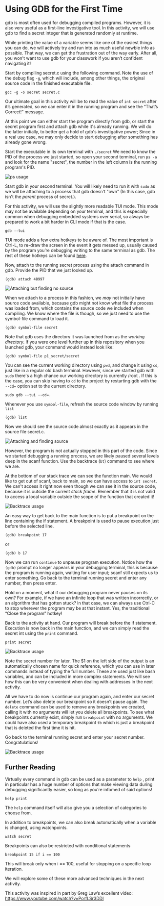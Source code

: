 ﻿
# Using GDB for the First Time

gdb is most often used for debugging compiled programs. However, it is also very useful as a first-line investigative tool. In this activity, we will use gdb to find a secret integer that is generated randomly at runtime.

While printing the value of a variable seems like one of the easiest things you can do, we will actively try and run into as much useful newbie info as possible. That way, we can get the frustration out of the way early. After all, you won't want to use gdb for your classwork if you aren’t confident navigating it!

Start by compiling secret.c using the following command. Note the use of the debug flag `-g`, which will include, among other things, the original source code in the finished executable file.

	gcc -g -o secret secret.c
	
Our ultimate goal in this activity will be to read the value of `int secret` after it’s generated, so we can enter it in the running program and see the “That’s Correct!” message. 

At this point we can either start the program directly from gdb, or start the secret program first and attach gdb while it's already running. We will do the latter initially, to better get a hold of gdb's investigative power; Since in a real use case, we may only decide to start debugging after something has already gone wrong.

Start the executable in its own terminal with `./secret` We need to know the PID of the process we just started, so open your second terminal, run `ps -a` and look for the name "secret", the number in the left column is the running program's PID.

![ps usage](images/ps.png)

Start gdb in your second terminal. You will likely need to run it with `sudo` as we will be attaching to a process that gdb doesn't "own" (In this case, gdb isn't the *parent* process of secret.). 

For this activity, we will use the slightly more readable  TUI mode. This mode may not be available depending on your terminal, and this is especially common when debugging embedded systems over serial, so always be prepared to work a bit harder in CLI mode if that is the case.

	gdb --tui

TUI mode adds a few extra hotkeys to be aware of. The most important is Ctrl-L, to re-draw the screen in the event it gets messed up, usually caused by the program you’re debugging writing to the same terminal as gdb. The rest of these hotkeys can be found [here](https://sourceware.org/gdb/onlinedocs/gdb/TUI-Keys.html).

Now, attach to the running secret process using the attach command in gdb. Provide the PID that we just looked up.

	(gdb) attach 48997

![Attaching but finding no source](images/nosource.png)
	
When we attach to a process in this fashion, we *may* not initially have source code available, because gdb might not know what file the process was loaded from, which contains the source code we included when compiling. We know where the file is though, so we just need to use the symbol-file command to load it.

	(gdb) symbol-file secret
	
Note that gdb uses the directory it was launched from as the *working directory*. If you were one level further up in this repository when you launched gdb, your command would instead look like:

	(gdb) symbol-file p1_secret/secret
	
You can see the current working directory using `pwd`, and change it using `cd`, just like in a regular old bash terminal. However, since we started gdb with `sudo` there's a high chance our working directory is currently /root . If this is the case, you can skip having to `cd` to the project by restarting gdb with the `--cd=` option set to the current directory.

	sudo gdb --tui --cd=.

Whenever you use `symbol-file`, refresh the source code window by running `list`

	(gdb) list

Now we should see the source code almost exactly as it appears in the source file secret.c.

![Attaching and finding source](images/source.png)

However, the program is not actually stopped in this part of the code. Since we started debugging a running process, we are likely paused several levels deep in the scanf function. Use the backtrace (`bt`) command to see where we are.

At the bottom of our stack trace we can see the function main. We would like to get out of scanf, back to main, so we can have access to `int secret`. We can't access it right now even though we can see it in the source code, because it is outside the current *stack frame*. Remember that it is not valid to access a local variable outside the scope of the function that created it!

![Backtrace usage](images/bt.png)

An easy way to get back to the main function is to put a breakpoint on the line containing the if statement. A breakpoint is used to pause execution just before the selected line.

	(gdb) breakpoint 17

or

	(gdb) b 17
	
Now we can run `continue` to unpause program execution. Notice how the `(gdb)` prompt no longer appears in your debugging terminal, this is because the program is running again, waiting for user input; scanf still expects us to enter something. Go back to the terminal running secret and enter any number, then press enter. 

Hold on a moment, what if our debugging program never pauses on its own? For example, if we have an infinite loop that was written incorrectly, or an algorithm that has gotten stuck? In that case, we can always use Ctrl-C to stop wherever the program may be at that instant. Yes, the traditional “Close the program” hotkey!

Back to the activity at hand. Our program will break before the if statement. Execution is now back in the main function, and we can simply read the secret int using the `print` command.

	print secret

![Backtrace usage](images/print.png)

Note the secret number for later. The $1 on the left side of the output is an automatically chosen name for quick reference, which you can use in later commands instead of typing the full number. These are used just like bash variables, and can be included in more complex statements. We will see how this can be very convenient when dealing with addresses in the next activity.

All we have to do now is continue our program again, and enter our secret number. Let’s also delete our breakpoint so it doesn’t pause again. The `delete` command can be used to remove any breakpoints we created, calling it with no arguments will let you delete all breakpoints. To see what breakpoints currently exist, simply run `breakpoint` with no arguments. We could have also used a temporary breakpoint `tb`  which is just a breakpoint that is deleted the first time it is hit.

Go back to the terminal running secret and enter your secret number. Congratulations!

![Backtrace usage](images/finish.png)

## Further Reading

Virtually every command in gdb can be used as a parameter to `help` , print in particular has a huge number of options that make viewing data during debugging significantly easier, so long as you’re infomed of said options!

	help print

The `help` command itself will also give you a selection of categories to choose from.

In addition to breakpoints, we can also break automatically when a variable is changed, using watchpoints.

	watch secret

Breakpoints can also be restricted with conditional statements

	breakpoint 15 if i == 100

This will break only when i == 100, useful for stopping on a specific loop iteration.

We will explore some of these more advanced techniques in the next activity.

This activity was inspired in part by Greg Law’s excellent video: https://www.youtube.com/watch?v=PorfLSr3DDI


